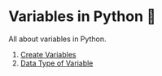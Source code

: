 # Variables in Python :snake:
All about variables in Python.

1. [Create Variables](creating-variables.py)
2. [Data Type of Variable](datatype-variable.py)
